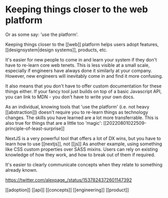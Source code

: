 # Keeping things closer to the web platform

Or as some say: 'use the platform'.

Keeping things closer to the [[web]] platform helps users adopt features, [[designsystem|design systems]], products, etc.

It's easier for new people to come in and learn your system if they don't have to re-learn core web tenets. This is less visible at a small scale, especially if engineers have always done it similarly at your company. However, new engineers will inevitably come in and find it more confusing.

It also means that you don't have to offer custom documentation for these things either. If your fancy tool just builds on top of a basic Javascript API, you can link to MDN - you don't have to write your own docs.

As an individual, knowing tools that 'use the platform' (i.e. not heavy [[abstraction]]) doesn't require you to re-learn things as technology changes. The skills you have learned are a lot more transferrable. This is also true for things that are a little too 'magic': [[20220801022509-principle-of-least-surprise]]

NextJS is a very powerful tool that offers a lot of DX wins, but you have to learn how to use [[nextjs]], not [[js]] As another example, using something like CSS custom properties over SASS mixins. Users can rely on existing knowledge of how they work, and how to break out of them if required.

It's easier to clearly communicate concepts when they relate to something already known.

https://twitter.com/alexpage_/status/1537824372601147392

[[adoption]]
[[api]]
[[concepts]]
[[engineering]]
[[product]]